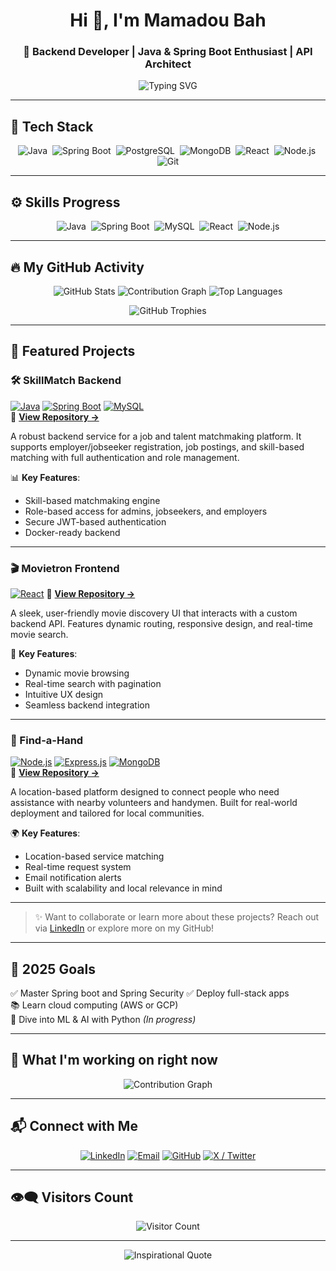 <!-- README.md -->

<h1 align="center">Hi 👋, I'm Mamadou Bah</h1>
<h3 align="center">🚀 Backend Developer | Java & Spring Boot Enthusiast | API Architect</h3>

<p align="center">
  <img src="https://readme-typing-svg.herokuapp.com?font=Fira+Code&weight=600&size=24&pause=1000&color=00B96F&center=true&vCenter=true&width=650&lines=Spring+Boot+%2F+Java+Backend+Engineer;Real-world+Problem+Solver+%F0%9F%94%A5;Security+%7C+Scalability+%7C+Clean+Code;React+when+needed+%7C+Backend+by+choice;Building+for+Gambia+and+Beyond" alt="Typing SVG" />
</p>

---

## 🚀 Tech Stack
<p align="center">
  <img alt="Java" src="https://img.shields.io/badge/Java-ED8B00?style=flat&logo=java&logoColor=white" />&nbsp;
  <img alt="Spring Boot" src="https://img.shields.io/badge/SpringBoot-6DB33F?style=flat&logo=springboot&logoColor=white" />&nbsp;
  <img alt="PostgreSQL" src="https://img.shields.io/badge/PostgreSQL-316192?style=flat&logo=postgresql&logoColor=white" />&nbsp;
  <img alt="MongoDB" src="https://img.shields.io/badge/MongoDB-47A248?style=flat&logo=mongodb&logoColor=white" />&nbsp;
  <img alt="React" src="https://img.shields.io/badge/React-20232A?style=flat&logo=react&logoColor=61DAFB" />&nbsp;
  <img alt="Node.js" src="https://img.shields.io/badge/Node.js-339933?style=flat&logo=node.js&logoColor=white" />&nbsp;
  <img alt="Git" src="https://img.shields.io/badge/Git-F05032?style=flat&logo=git&logoColor=white" />
</p>

---

## ⚙️ Skills Progress

<p align="center">
  <img alt="Java" src="https://img.shields.io/badge/Java-85%25-brightgreen" />&nbsp;
  <img alt="Spring Boot" src="https://img.shields.io/badge/SpringBoot-80%25-brightgreen" />&nbsp;
  <img alt="MySQL" src="https://img.shields.io/badge/MySQL-75%25-yellow" />&nbsp;
  <img alt="React" src="https://img.shields.io/badge/React-60%25-yellow" />&nbsp;
  <img alt="Node.js" src="https://img.shields.io/badge/Node.js-65%25-orange" />
</p>

---

## 🔥 My GitHub Activity

<p align="center">
  <img src="https://github-readme-stats.vercel.app/api?username=Mamadou8bah&show_icons=true&theme=react&hide_border=true" alt="GitHub Stats" />
  <img src="https://github-readme-activity-graph.vercel.app/graph?username=Mamadou8bah&theme=react-dark&area=true&hide_border=true" alt="Contribution Graph" />
  <img src="https://github-readme-stats.vercel.app/api/top-langs/?username=Mamadou8bah&layout=compact&langs_count=8&theme=react&hide_border=true" alt="Top Languages" />
</p>

<p align="center">
  <img src="https://github-profile-trophy.vercel.app/?username=Mamadou8bah&theme=react&row=1&column=5" alt="GitHub Trophies" />
</p>

---

## 💼 Featured Projects

### 🛠️ SkillMatch Backend  
[![Java](https://img.shields.io/badge/Java-ED8B00?style=flat&logo=openjdk&logoColor=white)](https://www.java.com/) 
[![Spring Boot](https://img.shields.io/badge/Spring_Boot-6DB33F?style=flat&logo=spring-boot&logoColor=white)](https://spring.io/projects/spring-boot) 
[![MySQL](https://img.shields.io/badge/MySQL-4479A1?style=flat&logo=mysql&logoColor=white)](https://www.mysql.com/)  
🔗 **[View Repository →](https://github.com/Mamadou8bah/SkillMatch-Backend)**  

A robust backend service for a job and talent matchmaking platform. It supports employer/jobseeker registration, job postings, and skill-based matching with full authentication and role management.


📊 **Key Features**:
- Skill-based matchmaking engine
- Role-based access for admins, jobseekers, and employers
- Secure JWT-based authentication
- Docker-ready backend

---

### 🎬 Movietron Frontend  
[![React](https://img.shields.io/badge/React-20232A?style=flat&logo=react&logoColor=61DAFB)](https://reactjs.org/) 
🔗 **[View Repository →](https://github.com/Mamadou8bah/Movietron-frontend)**  

A sleek, user-friendly movie discovery UI that interacts with a custom backend API. Features dynamic routing, responsive design, and real-time movie search.


🎥 **Key Features**:
- Dynamic movie browsing
- Real-time search with pagination
- Intuitive UX design 
- Seamless backend integration

---

### 🤝 Find-a-Hand  
[![Node.js](https://img.shields.io/badge/Node.js-339933?style=flat&logo=node.js&logoColor=white)](https://nodejs.org/) 
[![Express.js](https://img.shields.io/badge/Express.js-000000?style=flat&logo=express&logoColor=white)](https://expressjs.com/) 
[![MongoDB](https://img.shields.io/badge/MongoDB-4EA94B?style=flat&logo=mongodb&logoColor=white)](https://www.mongodb.com/)  
🔗 **[View Repository →](https://github.com/Mamadou8bah/Find-a-Hand)**  

A location-based platform designed to connect people who need assistance with nearby volunteers and handymen. Built for real-world deployment and tailored for local communities.



🌍 **Key Features**:
- Location-based service matching
- Real-time request system
- Email notification alerts
- Built with scalability and local relevance in mind

---

> ✨ Want to collaborate or learn more about these projects? Reach out via [LinkedIn](https://www.linkedin.com/in/mamadou-bah-821543249/) or explore more on my GitHub!


---

## 🎯 2025 Goals

✅ Master Spring boot and Spring Security
✅ Deploy full-stack apps  
📚 Learn cloud computing (AWS or GCP)  
🧠 Dive into ML & AI with Python *(In progress)*  


---

## 🚧 What I'm working on right now

<p align="center">
  <img src="https://github-readme-activity-graph.vercel.app/graph?username=Mamadou8bah&theme=react-dark&area=true&hide_border=true" alt="Contribution Graph" />
</p>

---

## 📬 Connect with Me

<p align="center">
  <a href="https://www.linkedin.com/in/mamadou-bah-821543249/" target="_blank" title="LinkedIn"><img src="https://img.shields.io/badge/LinkedIn-blue?style=for-the-badge&logo=linkedin" alt="LinkedIn" /></a>
  <a href="mailto:mbah18791@email.com" title="Email"><img src="https://img.shields.io/badge/email-D14836?style=for-the-badge&logo=gmail&logoColor=white" alt="Email" /></a>
  <a href="https://github.com/Mamadou8bah" target="_blank" title="GitHub"><img src="https://img.shields.io/badge/GitHub-100000?style=for-the-badge&logo=github&logoColor=white" alt="GitHub" /></a>
   <a href="https://x.com/MrMamadouBah?t=8bt8djr0e0Qzsw0sLmAlRw&s=09" target="_blank" title="X / Twitter"><img src="https://img.shields.io/badge/X-1DA1F2?style=for-the-badge&logo=x&logoColor=white" alt="X / Twitter" /></a>
</p>

---

## 👁‍🗨 Visitors Count

<p align="center">
  <img src="https://visitor-badge.laobi.icu/badge?page_id=Mamadou8bah.Mamadou8bah" alt="Visitor Count" />
</p>

---

<p align="center">
  <img src="https://quotes-github-readme.vercel.app/api?type=horizontal&theme=dark" alt="Inspirational Quote" />
</p>
